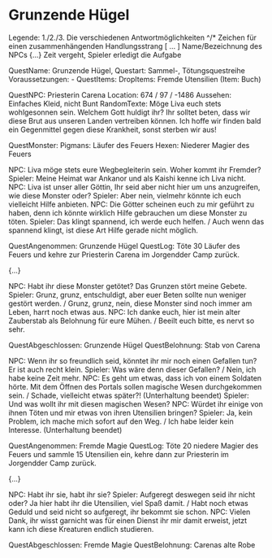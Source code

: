 # Grunzende Hügel









Legende:
1./2./3.          Die verschiedenen Antwortmöglichkeiten
^/*              Zeichen für einen zusammenhängenden Handlungsstrang
[ … ]             Name/Bezeichnung des NPCs
{...}        Zeit vergeht, Spieler erledigt die Aufgabe


QuestName: Grunzende Hügel, 
Questart: Sammel-, Tötungsquestreihe
Voraussetzungen: -
QuestItems: 
DropItems: Fremde Utensilien (Item: Buch)



QuestNPC: Priesterin Carena
Location: 674 / 97 / -1486
Aussehen: Einfaches Kleid, nicht Bunt
RandomTexte: 
Möge Liva euch stets wohlgesonnen sein.
Welchem Gott huldigt ihr? Ihr solltet beten, dass wir diese Brut aus unseren Landen vertreiben können.
Ich hoffe wir finden bald ein Gegenmittel gegen diese Krankheit, sonst sterben wir aus!

QuestMonster: 
Pigmans: Läufer des Feuers
Hexen: Niederer Magier des Feuers


NPC: Liva möge stets eure Wegbegleiterin sein. Woher kommt ihr Fremder?
Spieler: Meine Heimat war Ankanor und als Kaishi kenne ich Liva nicht.
NPC: Liva ist unser aller Göttin, Ihr seid aber nicht hier um uns anzugreifen, wie diese Monster oder?
Spieler: Aber nein, vielmehr könnte ich euch vielleicht Hilfe anbieten.
NPC: Die Götter scheinen euch zu mir geführt zu haben, denn ich könnte wirklich Hilfe gebrauchen um diese Monster zu töten. 
Spieler: Das klingt spannend, ich werde euch helfen. / Auch wenn das spannend klingt, ist diese Art Hilfe gerade nicht möglich.

QuestAngenommen: Grunzende Hügel
QuestLog: Töte 30 Läufer des Feuers und kehre zur Priesterin Carena im Jorgendder Camp zurück.

{...}

NPC: Habt ihr diese Monster getötet? Das Grunzen stört meine Gebete.
Spieler: Grunz, grunz, entschuldigt, aber euer Beten sollte nun weniger gestört werden. / Grunz, grunz, nein, diese Monster sind noch immer am Leben, harrt noch etwas aus.
NPC: Ich danke euch, hier ist mein alter Zauberstab als Belohnung für eure Mühen. / Beeilt euch bitte, es nervt so sehr.

QuestAbgeschlossen: Grunzende Hügel
QuestBelohnung: Stab von Carena

NPC: Wenn ihr so freundlich seid, könntet ihr mir noch einen Gefallen tun? Er ist auch recht klein.
Spieler: Was wäre denn dieser Gefallen? / Nein, ich habe keine Zeit mehr.
NPC: Es geht um etwas, dass ich von einem Soldaten hörte. Mit dem Öffnen des Portals sollen magische Wesen durchgekommen sein. / Schade, vielleicht etwas später?! (Unterhaltung beendet)
Spieler: Und was wollt ihr mit diesen magischen Wesen?
NPC: Würdet ihr einige von ihnen Töten und mir etwas von ihren Utensilien bringen?
Spieler: Ja, kein Problem, ich mache mich sofort auf den Weg. / Ich habe leider kein Interesse. (Unterhaltung beendet)

QuestAngenommen: Fremde Magie
QuestLog: Töte 20 niedere Magier des Feuers und sammle 15 Utensilien ein, kehre dann zur Priesterin im Jorgendder Camp zurück.


{...}

NPC: Habt ihr sie, habt ihr sie?
Spieler: Aufgeregt deswegen seid ihr nicht oder? Ja hier habt ihr die Utensilien, viel Spaß damit. / Habt noch etwas Geduld und seid nicht so aufgeregt, ihr bekommt sie schon.
NPC: Vielen Dank, ihr wisst garnicht was für einen Dienst ihr mir damit erweist, jetzt kann ich diese Kreaturen endlich studieren.

QuestAbgeschlossen: Fremde Magie
QuestBelohnung: Carenas alte Robe
